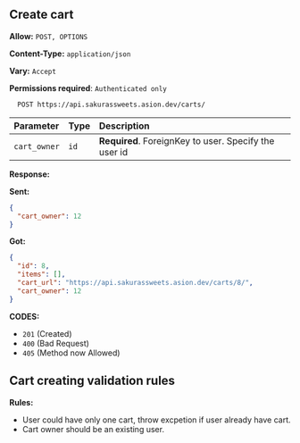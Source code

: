 ## Create cart

**Allow:** `POST, OPTIONS`

**Content-Type:** `application/json`

**Vary:** `Accept`

**Permissions required**: `Authenticated only`

```
  POST https://api.sakurassweets.asion.dev/carts/
```

| Parameter    | Type | Description                                           |
| :----------- | :--- | :---------------------------------------------------- |
| `cart_owner` | `id` | **Required**. ForeignKey to user. Specify the user id |

**Response:**

**Sent:**

```json
{
  "cart_owner": 12
}
```

**Got:**

```json
{
  "id": 8,
  "items": [],
  "cart_url": "https://api.sakurassweets.asion.dev/carts/8/",
  "cart_owner": 12
}
```

**CODES:**

- `201` (Created)
- `400` (Bad Request)
- `405` (Method now Allowed)

## Cart creating validation rules

**Rules:**

- User could have only one cart, throw excpetion if user already have cart.
- Cart owner should be an existing user.
